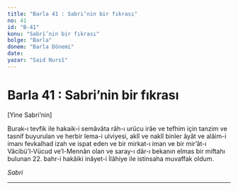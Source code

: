 ```yaml
---
title: "Barla 41 : Sabri’nin bir fıkrası"
no: 41
id: "B-41"
konu: "Sabri’nin bir fıkrası"
bolge: "Barla"
donem: "Barla Dönemi"
date: 
yazar: "Said Nursî"
---
```


# Barla 41 : Sabri’nin bir fıkrası

<p class="takdim">[Yine Sabri’nin]</p>

Burak-ı tevfik ile hakaik-i semâvâta râh-ı urûcu irâe ve tefhim için tanzim ve tasnif buyurulan ve herbir lema-i ulviyesi, aklî ve naklî binler âyât ve alâim-i imanı fevkalhad izah ve ispat eden ve bir mirkat-ı iman ve bir mir’ât-ı Vâcibü’l-Vücud ve’l-Mennân olan ve saray-ı dâr-ı bekanın elmas bir miftahı bulunan 22. bahr-i hakâiki inâyet-i İlâhiye ile istinsaha muvaffak oldum.

*Sabri*

***
